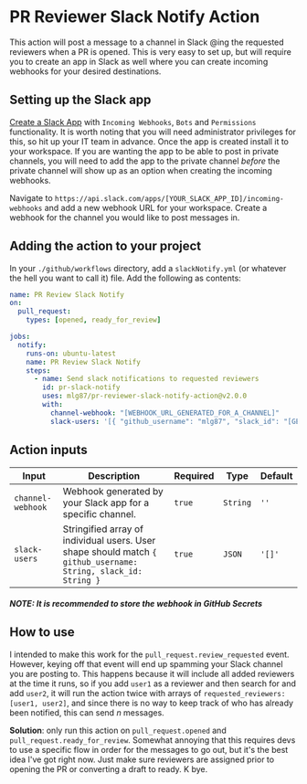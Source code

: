 # PR Reviewer Slack Notify Action

This action will post a message to a channel in Slack @ing the requested reviewers when a PR is opened. This is very easy to set up, but will require you to create an app in Slack as well where you can create incoming webhooks for your desired destinations.

## Setting up the Slack app

[Create a Slack App](https://api.slack.com/apps) with `Incoming Webhooks`, `Bots` and `Permissions` functionality. It is worth noting that you will need administrator privileges for this, so hit up your IT team in advance. Once the app is created install it to your workspace. If you are wanting the app to be able to post in private channels, you will need to add the app to the private channel _before_ the private channel will show up as an option when creating the incoming webhooks.

Navigate to `https://api.slack.com/apps/[YOUR_SLACK_APP_ID]/incoming-webhooks` and add a new webhook URL for your workspace. Create a webhook for the channel you would like to post messages in.

## Adding the action to your project

In your `./github/workflows` directory, add a `slackNotify.yml` (or whatever the hell you want to call it) file. Add the following as contents:

```yml
name: PR Review Slack Notify
on:
  pull_request:
    types: [opened, ready_for_review]

jobs:
  notify:
    runs-on: ubuntu-latest
    name: PR Review Slack Notify
    steps:
      - name: Send slack notifications to requested reviewers
        id: pr-slack-notify
        uses: mlg87/pr-reviewer-slack-notify-action@v2.0.0
        with:
          channel-webhook: "[WEBHOOK_URL_GENERATED_FOR_A_CHANNEL]"
          slack-users: '[{ "github_username": "mlg87", "slack_id": "[GET_ME_FROM_YOUR_SLACK_WORKSPACE]" }]'
```

## Action inputs

| Input             | Description                                                                                                    | Required | Type     | Default |
| ----------------- | -------------------------------------------------------------------------------------------------------------- | -------- | -------- | ------- |
| `channel-webhook` | Webhook generated by your Slack app for a specific channel.                                                    | `true`   | `String` | `''`    |
| `slack-users`     | Stringified array of individual users. User shape should match `{ github_username: String, slack_id: String }` | `true`   | `JSON`   | `'[]'`  |

##### NOTE: It is recommended to store the webhook in GitHub Secrets

## How to use

I intended to make this work for the `pull_request.review_requested` event. However, keying off that event will end up spamming your Slack channel you are posting to. This happens because it will include all added reviewers at the time it runs, so if you add `user1` as a reviewer and then search for and add `user2`, it will run the action twice with arrays of `requested_reviewers: [user1, user2]`, and since there is no way to keep track of who has already been notified, this can send _n_ messages.

**Solution**: only run this action on `pull_request.opened` and `pull_request.ready_for_review`. Somewhat annoying that this requires devs to use a specific flow in order for the messages to go out, but it's the best idea I've got right now. Just make sure reviewers are assigned prior to opening the PR or converting a draft to ready. K bye.
